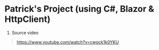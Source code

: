 # Patrick's Project (using C#, Blazor & HttpClient)

1. Source video

> https://www.youtube.com/watch?v=cwgck1k0YKU
